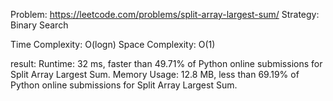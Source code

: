 Problem: https://leetcode.com/problems/split-array-largest-sum/
Strategy: Binary Search

Time Complexity: O(logn)
Space Complexity: O(1)

result:
Runtime: 32 ms, faster than 49.71% of Python online submissions for Split Array Largest Sum.
Memory Usage: 12.8 MB, less than 69.19% of Python online submissions for Split Array Largest Sum.
